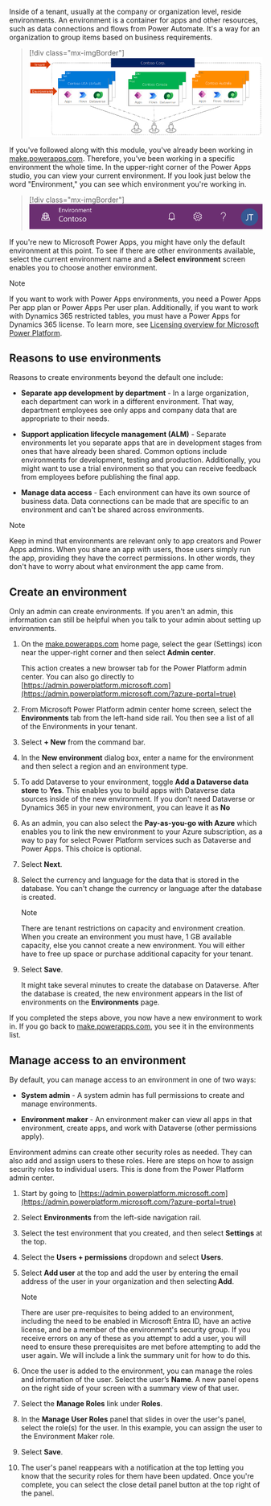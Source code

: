 Inside of a tenant, usually at the company or organization level, reside environments. An environment is a container for apps and other resources, such as data connections and flows from Power Automate. It's a way for an organization to group items based on business requirements.

> [!div class="mx-imgBorder"]
> [![Screenshot of Microsoft Power Platform environments.](../media/power-apps-environments.png)](../media/power-apps-environments.png#lightbox)

If you've followed along with this module, you've already been working in [make.powerapps.com](https://make.powerapps.com/?azure-portal=true). Therefore, you've been working in a specific environment the whole time. In the upper-right corner of the Power Apps studio, you can view your current environment. If you look just below the word "Environment," you can see which environment you're working in.

> [!div class="mx-imgBorder"]
> [![Screenshot of the Environment with toolbar.](../media/powerapps-environment-picker.png)](../media/powerapps-environment-picker.png#lightbox)

If you're new to Microsoft Power Apps, you might have only the default environment at this point. To see if there are other environments available, select the current environment name and a **Select environment** screen enables you to choose another environment.

> [!NOTE]
> If you want to work with Power Apps environments, you need a Power Apps Per app plan or Power Apps Per user plan. Additionally, if you want to work with Dynamics 365 restricted tables, you must have a Power Apps for Dynamics 365 license. To learn more, see [Licensing overview for Microsoft Power Platform](/power-platform/admin/pricing-billing-skus?azure-portal=true#licenses).

## Reasons to use environments

Reasons to create environments beyond the default one include:

- **Separate app development by department** - In a large organization, each department can work in a different environment. That way, department employees see only apps and company data that are appropriate to their needs.

- **Support application lifecycle management (ALM)** - Separate environments let you separate apps that are in development stages from ones that have already been shared. Common options include environments for development, testing and production. Additionally, you might want to use a trial environment so that you can receive feedback from employees before publishing the final app.

- **Manage data access** - Each environment can have its own source of business data.
Data connections can be made that are specific to an environment and can't be shared across environments.

> [!NOTE]
> Keep in mind that environments are relevant only to app creators and Power Apps admins. When you share an app with users, those users simply run the app, providing they have the correct permissions. In other words, they don't have to worry about what environment the app came from.

## Create an environment

Only an admin can create environments. If you aren't an admin, this information can still be helpful when you talk to your admin about setting up environments.

1. On the [make.powerapps.com](https://make.powerapps.com/?azure-portal=true) home page, select the gear (Settings) icon near the upper-right corner and then select **Admin center**.

    This action creates a new browser tab for the Power Platform admin center. You can also go directly to [https://admin.powerplatform.microsoft.com](https://admin.powerplatform.microsoft.com/?azure-portal=true)

1. From Microsoft Power Platform admin center home screen, select the **Environments** tab from the left-hand side rail. You then see a list of all of the Environments in your tenant.

1. Select **+ New** from the command bar.

1. In the **New environment** dialog box, enter a name for the environment and then select a region and an environment type.

1. To add Dataverse to your environment, toggle **Add a Dataverse data store** to **Yes**. This enables you to build apps with Dataverse data sources inside of the new environment. If you don't need Dataverse or Dynamics 365 in your new environment, you can leave it as **No**

1. As an admin, you can also select the **Pay-as-you-go with Azure** which enables you to link the new environment to your Azure subscription, as a way to pay for select Power Platform services such as Dataverse and Power Apps. This choice is optional.

1. Select **Next**.

1. Select the currency and language for the data that is stored in the database. You can't change the currency or language after the database is created.

   > [!NOTE]
   > There are tenant restrictions on capacity and environment creation. When you create an environment you must have, 1 GB available capacity, else you cannot create a new environment. You will either have to free up space or purchase additional capacity for your tenant.

1. Select **Save**.

    It might take several minutes to create the database on Dataverse. After the database is created, the new environment appears in the list of environments on the **Environments** page.

If you completed the steps above, you now have a new environment to work in. If you go back to [make.powerapps.com](https://make.powerapps.com/?azure-portal=true), you see it in the environments list.

## Manage access to an environment

By default, you can manage access to an environment in one of two ways:

- **System admin** - A system admin has full permissions to create and manage environments.

- **Environment maker** - An environment maker can view all apps in that environment, create apps, and work with Dataverse (other permissions apply).

Environment admins can create other security roles as needed. They can also add and assign users to these roles. Here are steps on how to assign security roles to individual users. This is done from the Power Platform admin center.

1. Start by going to [https://admin.powerplatform.microsoft.com](https://admin.powerplatform.microsoft.com/?azure-portal=true)

1. Select **Environments** from the left-side navigation rail.

1. Select the test environment that you created, and then select **Settings** at the top.

1. Select the **Users + permissions** dropdown and select **Users**.

1. Select **Add user** at the top and add the user by entering the email address of the user in your organization and then selecting **Add**.

   > [!NOTE]
   > There are user pre-requisites to being added to an environment, including the need to be enabled in Microsoft Entra ID, have an active license, and be a member of the environment's security group. If you receive errors on any of these as you attempt to add a user, you will need to ensure these prerequisites are met before attempting to add the user again. We will include a link the summary unit for how to do this.

1. Once the user is added to the environment, you can manage the roles and information of the user. Select the user’s **Name**. A new panel opens on the right side of your screen with a summary view of that user.

1. Select the **Manage Roles** link under **Roles**.

1. In the **Manage User Roles** panel that slides in over the user's panel, select the role(s) for the user. In this example, you can assign the user to the Environment Maker role.

1. Select **Save**.

1. The user's panel reappears with a notification at the top letting you know that the security roles for them have been updated. Once you're complete, you can select the close detail panel button at the top right of the panel.
